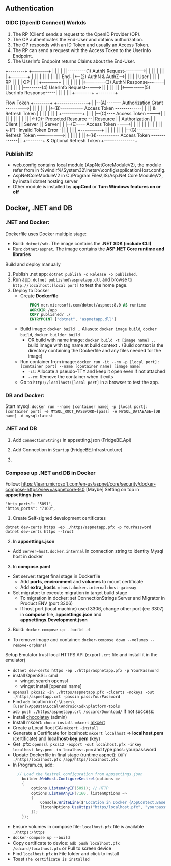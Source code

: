 ﻿## Authentication
### OIDC (OpenID Connect) Workds
1. The RP (Client) sends a request to the OpenID Provider (OP).
2. The OP authenticates the End-User and obtains authorization.
3. The OP responds with an ID Token and usually an Access Token.
4. The RP can send a request with the Access Token to the UserInfo Endpoint.
5. The UserInfo Endpoint returns Claims about the End-User.

+--------+                                   +--------+
|        |                                   |        |
|        |---------(1) AuthN Request-------->|        |
|        |                                   |        |
|        |  +--------+                       |        |
|        |  |        |                       |        |
|        |  |  End-  |<--(2) AuthN & AuthZ-->|        |
|        |  |  User  |                       |        |
|   RP   |  |        |                       |   OP   |
|        |  +--------+                       |        |
|        |                                   |        |
|        |<--------(3) AuthN Response--------|        |
|        |                                   |        |
|        |---------(4) UserInfo Request----->|        |
|        |                                   |        |
|        |<--------(5) UserInfo Response-----|        |
|        |                                   |        |
+--------+                                   +--------+

Flow Token
  +--------+                                           +---------------+
  |        |--(A)------- Authorization Grant --------->|               |
  |        |                                           |               |
  |        |<-(B)----------- Access Token -------------|               |
  |        |               & Refresh Token             |               |
  |        |                                           |               |
  |        |                            +----------+   |               |
  |        |--(C)---- Access Token ---->|          |   |               |
  |        |                            |          |   |               |
  |        |<-(D)- Protected Resource --| Resource |   | Authorization |
  | Client |                            |  Server  |   |     Server    |
  |        |--(E)---- Access Token ---->|          |   |               |
  |        |                            |          |   |               |
  |        |<-(F)- Invalid Token Error -|          |   |               |
  |        |                            +----------+   |               |
  |        |                                           |               |
  |        |--(G)----------- Refresh Token ----------->|               |
  |        |                                           |               |
  |        |<-(H)----------- Access Token -------------|               |
  +--------+           & Optional Refresh Token        +---------------+


### Publish IIS:
- web.config contains local module (AspNetCoreModuleV2), the module refer from <globalModules> in %windir%\System32\inetsrv\config\applicationHost.config.
- AspNetCoreModuleV2 in C:\Program Files\IIS\Asp.Net Core Module\V2, by install dotnet hosting server
- Other module is installed by **appCmd** or **Turn Windows features on or off**

## Docker, .NET and DB
### .NET and Docker:
Dockerfile uses Docker multiple stage:
- Build: `dotnet/sdk`. The image contains the **.NET SDK (include CLI)**
- Run: `dotnet/aspnet`. The image contains the **ASP.NET Core runtime and libraries**

Build and deploy manually
1. Publish .net app: `dotnet publish -c Release -o published`.
2. Run app: `dotnet published\aspnetapp.dll` and browse to `http://localhost:[local port]` to test the home page.
3. Deploy to Docker
	- Create **Dockerfile**
		```Dockerfile
			FROM mcr.microsoft.com/dotnet/aspnet:8.0 AS runtime			WORKDIR /app				COPY published/ ./
			ENTRYPOINT ["dotnet", "aspnetapp.dll"]
		```
	- Build image: `docker build .`. Aliases: `docker image build`, `docker build`, `docker builder build`
		+ OR build with name image: `docker build -t [image name] .`. build image with tag name at build context `.` 
		  (Build context is the directory containing the Dockerfile and any files needed for the image)
	- Run container from image: `docker run -it --rm -p [local port]:[container port] --name [container name] [image name]`
		+ `-it`: Allocate a pseudo-TTY and keep it open even if not attached
		+ `--rm`: Remove the container when it exits
	- Go to `http://localhost:[local port]` in a browser to test the app.

### DB and Docker:
Start mysql: `docker run --name [container name] -p [local port]:[container port] -e MYSQL_ROOT_PASSWORD=[pass] -e MYSQL_DATABASE=[DB name] -d mysql:latest`

### .NET and DB
1. Add `ConnectionStrings` in appsetting.json (FridgeBE.Api)
2. Add Connection in `Startup` (FridgeBE.Infrastructure)

1. 
### Compose up .NET and DB in Docker
Follow: https://learn.microsoft.com/en-us/aspnet/core/security/docker-compose-https?view=aspnetcore-9.0
[Maybe] Setting on top in **appsettings.json**
```
"http_ports": "5091",
"https_ports": "7160",
```
1. Create Self-signed development certificates
```
dotnet dev-certs https -ep ./https/aspnetapp.pfx -p YourPassword
dotnet dev-certs https --trust
```
2. In **appsettings.json**
- Add `Server=host.docker.internal` in connection string to identity Mysql host in docker
3. In **compose.yaml** 
- Set server: target final stage in Dockerfile
	- Add **ports**, **environment** and **volumes** to mount certificate
	- Add **extra_hosts** = `host.docker.internal:host-gateway`
- Set migrator: to execute migration in target build stage
	- To migration in docker: set ConnectionStrings Server and Migrator in Product ENV (port 3306)
	- If host port (local machine) used 3306, change other port (ex: 3307) in **compose** file, **appsettings.json** and **appsettings.Development.json** 
3. Build: `docker-compose up --build -d`
- To remove image and container: `docker-compose down --volumes --remove-orphans`\

Setup Emulator trust local HTTPS API (export `.crt` file and install it in the emulator)
- `dotnet dev-certs https -ep ./https/aspnetapp.pfx -p YourPassword`
- install OpenSSL: cmd 
	- winget search openssl
	- winget install [openssl name]
- `openssl pkcs12 -in ./https/aspnetapp.pfx -clcerts -nokeys -out ./https/aspnetapp.crt -passin pass:YourPassword`
- Find `adb` location in `C:\Users\[user]\AppData\Local\Android\Sdk\platform-tools`
- `adb push ./https/aspnetapp.crt /sdcard/Download/`
If not success:
- Install [chocolatey](https://docs.chocolatey.org/en-us/choco/setup/#install-with-cmdexe) (admin)
- Install mkcert: `choco install mkcert` [mkcert](https://github.com/FiloSottile/mkcert?tab=readme-ov-file)
- Create a Local Root CA: `mkcert -install`
- Generate a Certificate for localhost: `mkcert localhost` => **localhost.pem** (certificate) and **localhost-key.pem** (key)
- Get .pfx: `openssl pkcs12 -export -out localhost.pfx -inkey localhost-key.pem -in localhost.pem` and type pass: yourpassword
- Update Dockerfile in final stage (runtime aspnet): `COPY ./https/localhost.pfx /app/https/localhost.pfx`
- In Program.cs, add:
	```c#
	  // Load the Kestrel configuration from appsettings.json
		builder.WebHost.ConfigureKestrel(options =>
		{
			options.ListenAnyIP(5091); // HTTP
			options.ListenAnyIP(7160, listenOptions =>
			{
				Console.WriteLine($"Location in Docker {AppContext.BaseDirectory}"); // /app/ at final stage in Dockerfile
				listenOptions.UseHttps("https/localhost.pfx", "yourpassword");
			});
		});
	```
- Ensure volumes in compose file: `localhost.pfx` file is available `./https:/https`
- `docker-compose up --build`
- Copy certificate to device: `adb push localhost.pfx /sdcard/localhost.pfx` or Pull to screen device
- Find `localhost.pfx` in File folder and click to install
- Toast `The certificate is installed`